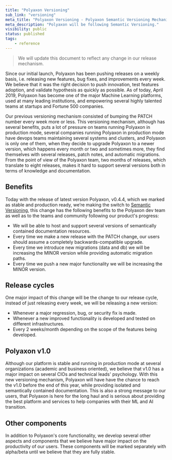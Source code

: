 ```yaml
---
title: "Polyaxon Versioning"
sub_link: "versioning"
meta_title: "Polyaxon Versioning - Polyaxon Semantic Versioning Mechanism"
meta_description: "Polyaxon will be following Semantic Versioning."
visibility: public
status: published
tags:
    - reference
---
```


> We will update this document to reflect any change in our release mechanism.

Since our initial launch, Polyaxon has been pushing releases on a weekly basis, i.e. releasing new features, bug fixes, and improvements every week. 
We believe that it was the right decision to push innovation, test features adoption, and validate hypothesis as quickly as possible. 
As of today, April 2019, Polyaxon has become one of the major Machine Learning platforms, used at many leading institutions, 
and empowering several highly talented teams at startups and Fortune 500 companies.

Our previous versioning mechanism consisted of bumping the PATCH number every week more or less. 
This versioning mechanism, although has several benefits, puts a lot of pressure on teams running Polyaxon in production mode, 
several companies running Polyaxon in production mode have devops teams maintaining several systems and clusters, and Polyaxon is only one of them, 
when they decide to upgrade Polyaxon to a newer version, which happens every month or two and sometimes more, 
they find themselves with several releases, patch notes, and automatic migrations. 
From the point of view of the Polyaxon team, two months of releases, which translate to eight releases, makes it hard to support several versions both in terms of knowledge and documentation.  

## Benefits

Today with the release of latest version Polyaxon, v0.4.4, which we marked as stable and production ready, 
we’re making the switch to [Semantic Versioning](https://semver.org/), this change has the following benefits to the Polyaxon dev team as well as to the teams and community following our product's progress:

 * We will be able to host and support several versions of semantically contained documentation resources.
 * Every time we make a new release with the PATCH change, our users should assume a completely backwards-compatible upgrade.
 * Every time we introduce new migrations (data and db) we will be increasing the MINOR version while providing automatic migration paths.
 * Every time we push a new major functionality we will be increasing the MINOR version.

## Release cycles

One major impact of this change will be the change to our release cycle, instead of just releasing every week, we will be releasing a new version:

  * Whenever a major regression, bug, or security fix is made.
  * Whenever a new improved functionality is developed and tested on different infrastructures.
  * Every 2 weeks/month depending on the scope of the features being developed. 

## Polyaxon v1.0

Although our platform is stable and running in production mode at several organizations (academic and business oriented), 
we believe that v1.0 has a major impact on several CIOs and technical leads' psychology. 
With this new versioning mechanism, Polyaxon will have have the chance to reach the v1.0 before the end of this year, 
while providing isolated and semantically contained documentation. This is also a strong message to our users, 
that Polyaxon is here for the long haul and is serious about providing the best platform and services to help companies with their ML and AI transition.  

## Other components

In addition to Polyaxon's core functionality, we develop several other aspects and components that we believe have major impact on the productivity of our users. 
These components will be marked separately with alpha/beta until we believe that they are fully stable.
